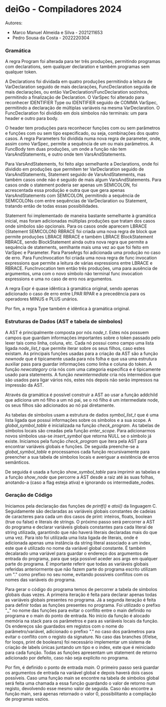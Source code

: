 # deiGo - Compiladores 2024

Autores:
- Marco Manuel Almeida e Silva - 2021211653
- Pedro Sousa da Costa - 2022220304

### Gramática

A regra Program foi alterada para ter três produções, permitindo programas com declarations, sem qualquer declaration e também programas sem qualquer token.

A Declarations foi dividada em quatro produções permitindo a leitura de VarDeclaration seguido de mais declarações, FuncDeclaration seguida de mais declarações, ou então VarDeclaration/FuncDeclaration sozinhos, permitindo a finalização de Declaration. O VarSpec foi alterado para reconhecer IDENTIFIER Type ou IDENTIFIER seguido de COMMA VarSpec, permitindo a declaração de múltiplas variáveis na mesma VarDeclaration. O FuncDeclaration foi dividido em dois símbolos não terminais: um para header e outro para body. 

O header tem produções para reconhecer funções com ou sem parâmetros e funções com ou sem tipo especificado, ou seja, combinações dos quatro casos. A regra Parameters foi dividida numa nova regra de parameter, onde, assim como VarSpec, permite a sequência de um ou mais parâmetros. A FuncBody tem duas produções, um onde a função não tem VarsAndStatements, e outro onde tem VarsAndStatements. 

Para VarsAndStatements, foi feito algo semelhante a Declarations, onde foi dividido em produções que permitem ter VarDeclaration seguido de VarsAndStatements, Statement seguido de VarsAndStatements, mas também casos onde não é seguido de mais algum VarsAndStatements. Para casos onde o statement poderia ser apenas um SEMICOLON, foi acrescentada essa produção e outra que que gera apenas VarsAndStatements com SEMICOLON, permitindo a sequência de SEMICOLONs com entre sequências de VarDeclaration ou Statement, tratando então de todas essas possibilidades.

Statement foi implementado de maneira bastante semelhante à gramática inicial, mas foram adicionadas múltiplas produções que tratam dos casos onde símbolos são opcionais. Para os casos onde aparecem LBRACE {Statement SEMICOLON} RBRACE foi criada uma nova regra de block que permite produções LBRACE RBRACE e também LBRACE BlockStatement RBRACE, sendo BlockStatement ainda outra nova regra que permite a sequência de statements, semlhante mais uma vez ao que foi feito em VarSpec e Parameter. Para ParseArgs foi adicionada uma produção no caso de erro. Para FuncInvocation foi criada uma nova regra de func invocation expressions que permite a leitura de várias expressions entre LBRACE e RBRACE. FuncInvocation tem então três produções, uma para ausência de argumentos, uma com o novo símbolo não terminal func invocation expressions e uma no caso de erro nos argumentos.

A regra Expr é quase idêntica à gramática original, sendo apenas adicionado o caso de erro entre LPAR RPAR e a precedência para os operadores MINUS e PLUS unários.

Por fim, a regra Type também é idêntica à gramática original.

### Estruturas de Dados (AST e tabela de símbolos)

A AST é principalmente composta por nós *node_t*. Estes nós possuem campos que guardam informações importantes sobre o token passado pelo lexer tais como linha, coluna, etc. Cada nó possui como campo uma lista ligada *node_list_t* que permite iterar sobre os seus filhos, caso estes existam.
As principais funções usadas para a criação da AST são a função *newnode* que é tipicamente usada para nós folha e que usa uma estrutura auxiliar pass para guardar informações como linha e coluna do token. A função *newcategory* cria nós com uma categoria específica e é tipicamente usado para statements. A função *newintermediate* cria nós intermédios que são usados para ligar vários nós, estes nós depois não serão impressos na impressão da AST.

Através da gramática é possível construir a AST ao usar a função addchild que adiciona um nó filho a um nó pai, se o nó filho é um intermediate node, os seus filhos são adicionados ao nó pai diretamente.

As tabelas de símbolos usam a estrutura de dados *symbol_list_t*  que é uma lista ligada que possui informações sobre os símbolos e a sua scope. A *global_symbol_table* é inicializada na função *check_program*. As tabelas de símbolos locais são creadas pela função *enter_scope*. Para adicionarmos novos símbolos usa-se *insert_symbol* que retorna NULL se o símbolo já existe. Iniciamos pela função *check_program* que itera pela AST para encontrar variáveis globais e funções. De seguida preenche-se a *global_symbol_table* e processamos cada função recursivamente para preencher a sua tabela de símbolos locais e averiguar a existência de erros semânticos.

De seguida é usada a função *show_symbol_table* para imprimir as tabelas e a função *show_node* que percorre a AST desde a raiz até às suas folhas, anotando-a (caso a flag esteja ativa) e ignorando os intermediate_nodes.

### Geração de Código

Iniciamos pela declaração das funções de *printf()* e *atoi()* da linguagem C. Seguidamente são declaradas as variáveis globais constantes de cadeias de caracteres para cada um dos casos de print: inteiros, floats, boolean (true ou false) e literais de strings. O próximo passo será percorrer a AST do programa e declarar variáveis globais constantes para cada literal de string utilizada, garantindo que não haverá literais declaradas mais do que uma vez. Para isto foi utilizada uma lista ligada de literais, onde é adicionada apenas uma instância da string literal associado a um index, este que é utilizado no nome da variável global constante. É também decalarado uma variável para guardar o endereço dos argumentos de entrada do programa, para que seja possível aceder aos args em qualquer parte do programa. É importante referir que todas as variáveis globais referidas anteriormente que não fazem parte do programa escrito utilizam um "." como prefixo no seu nome, evitando possíveis conflitos com os nomes das variáveis do programa.

Para gerar o código do programa temos de percorrer a tabela de símbolos globais duas vezes. A primeira iteração é feita para declarar apenas todas as variáveis globais presentes no programa. Já a segunda iteração é feita para definir todas as funções presentes no programa. Foi utilizado o prefixo "_" no nome das funções para evitar o conflito entre o main definido no programa e o main do ponto de entrada. No início da função é alocado memória na stack para os parâmetros e para as variáveis locais da função. Os endereços são guardados em registos com o nome do parâmetro/variável, adicionado o prefixo "." no caso dos parâmetros para evitar o conflito com o registo da signature. No caso das branches (if/else, for loops, print de booleans) foi necessário implementar um sistema de criação de labels únicas juntando um tipo e o index, este que é reiniciado para cada função. Todas as funções apresentam um statement de retorno adicionado por defeito, caso não seja explícito no programa.

Por fim, é definido o ponto de entrada *main*. O primeiro passo será guardar os argumentos de entrada na variável global e depois haverá dois casos possíveis. Caso uma função main se encontre na tabela de símbolos global será feita uma chamada a essa função guardando o valor de retorno num registo, devolvendo esse mesmo valor de seguida. Caso não encontre a função main, será apenas retornado o valor 0, possibilitanto a compilação de programas vazios.
